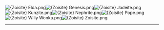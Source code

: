 ![{Zoisite} Elda.png](https://raw.githubusercontent.com/Klokinator/FE-Repo/main/Portrait%20Repository/Spriting%20Community%20OC's%20(Grouped%20by%20Artist)/Zoisite/%7BZoisite%7D%20Elda.png "{Zoisite} Elda.png")![{Zoisite} Genesis.png](https://raw.githubusercontent.com/Klokinator/FE-Repo/main/Portrait%20Repository/Spriting%20Community%20OC's%20(Grouped%20by%20Artist)/Zoisite/%7BZoisite%7D%20Genesis.png "{Zoisite} Genesis.png")![{Zoisite} Jadeite.png](https://raw.githubusercontent.com/Klokinator/FE-Repo/main/Portrait%20Repository/Spriting%20Community%20OC's%20(Grouped%20by%20Artist)/Zoisite/%7BZoisite%7D%20Jadeite.png "{Zoisite} Jadeite.png")![{Zoisite} Kunzite.png](https://raw.githubusercontent.com/Klokinator/FE-Repo/main/Portrait%20Repository/Spriting%20Community%20OC's%20(Grouped%20by%20Artist)/Zoisite/%7BZoisite%7D%20Kunzite.png "{Zoisite} Kunzite.png")![{Zoisite} Nephrite.png](https://raw.githubusercontent.com/Klokinator/FE-Repo/main/Portrait%20Repository/Spriting%20Community%20OC's%20(Grouped%20by%20Artist)/Zoisite/%7BZoisite%7D%20Nephrite.png "{Zoisite} Nephrite.png")![{Zoisite} Pope.png](https://raw.githubusercontent.com/Klokinator/FE-Repo/main/Portrait%20Repository/Spriting%20Community%20OC's%20(Grouped%20by%20Artist)/Zoisite/%7BZoisite%7D%20Pope.png "{Zoisite} Pope.png")![{Zoisite} Willy Wonka.png](https://raw.githubusercontent.com/Klokinator/FE-Repo/main/Portrait%20Repository/Spriting%20Community%20OC's%20(Grouped%20by%20Artist)/Zoisite/%7BZoisite%7D%20Willy%20Wonka.png "{Zoisite} Willy Wonka.png")![{Zoisite} Zoisite.png](https://raw.githubusercontent.com/Klokinator/FE-Repo/main/Portrait%20Repository/Spriting%20Community%20OC's%20(Grouped%20by%20Artist)/Zoisite/%7BZoisite%7D%20Zoisite.png "{Zoisite} Zoisite.png")



----

